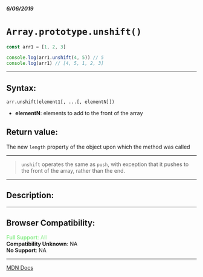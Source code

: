 ##### 6/06/2019
# `Array.prototype.unshift()`

```js
const arr1 = [1, 2, 3]

console.log(arr1.unshift(4, 5)) // 5
console.log(arr1) // [4, 5, 1, 2, 3]
```

---

## Syntax:
`arr.unshift(element1[, ...[, elementN]])`

* **elementN**: elements to add to the front of the array

## Return value:
The new `length` property of the object upon which the method was called

---

  >`unshift` operates the same as `push`, with exception that it pushes to the front of the array, rather than the end.

---

## Description:


---

## Browser Compatibility:
<span style="color: lightgreen">**Full Support**: All</span>  
**Compatibility Unknown**: NA  
**No Support**: NA

---

[MDN Docs](https://developer.mozilla.org/en-US/docs/Web/JavaScript/Reference/Global_Objects/Array/unshift)